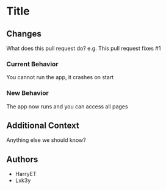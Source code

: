 # Title

<!-- DON'T JUST DELETE THIS TEMPLATE. -->
<!-- Please use this template and fill out all sections, using `N/a` if you feel a section isn't applicable to you. If this template is ignored the issue will be marked as `S-wontfix` and closed -->

## Changes
What does this pull request do? e.g.
This pull request fixes #1

### Current Behavior
You cannot run the app, it crashes on start

### New Behavior
The app now runs and you can access all pages


## Additional Context
Anything else we should know?

## Authors
<!-- Please add a list of all relevant authors -->
- HarryET
- Lxk3y

<!-- Before opening this Pull Request, go back and delete all template comments and make sure the title follows the contributing guidelines -->